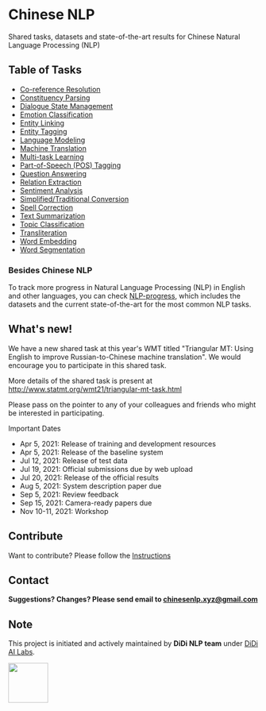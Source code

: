 # Chinese NLP

Shared tasks, datasets and state-of-the-art results for Chinese Natural Language Processing (NLP)

## Table of Tasks

- [Co-reference Resolution](docs/co-reference_resolution.md) 
- [Constituency Parsing](docs/constituency_parsing.md)
- [Dialogue State Management](docs/dialogue_state_management.md)
- [Emotion Classification](docs/emotion_classification.md)
- [Entity Linking](docs/entity_linking.md)
- [Entity Tagging](docs/entity_tagging.md)
- [Language Modeling](docs/language_modeling.md) 
- [Machine Translation](docs/machine_translation.md)
- [Multi-task Learning](docs/multi-task_learning.md)
- [Part-of-Speech (POS) Tagging](docs/pos_tagging.md)
- [Question Answering](docs/question_answering.md)
- [Relation Extraction](docs/relation_extraction.md)
- [Sentiment Analysis](docs/sentiment_analysis.md)
- [Simplified/Traditional Conversion](docs/simplified_traditional_Chinese_conversion.md)
- [Spell Correction](docs/spell_correction.md)
- [Text Summarization](docs/text_summarization.md)
- [Topic Classification](docs/topic_classification.md)
- [Transliteration](docs/transliteration.md)
- [Word Embedding](docs/word_embedding.md)
- [Word Segmentation](docs/word_segmentation.md)

### Besides Chinese NLP

To track more progress in Natural Language Processing (NLP) in English and other languages, you can check [NLP-progress](http://nlpprogress.com/), which includes the datasets and the current state-of-the-art for the most common NLP tasks.

## What's new!

We have a new shared task at this year's WMT titled "Triangular MT: Using English to improve Russian-to-Chinese machine translation". We would encourage you to participate in this shared task.

More details of the shared task is present at http://www.statmt.org/wmt21/triangular-mt-task.html 

Please pass on the pointer to any of your colleagues and friends who might be interested in participating. 

Important Dates

- Apr 5, 2021:  Release of training and development resources 
- Apr 5, 2021:  Release of the baseline system
- Jul 12, 2021: Release of test data
- Jul 19, 2021: Official submissions due by web upload
- Jul 20, 2021: Release of the official results
- Aug 5, 2021:  System description paper due
- Sep 5, 2021:  Review feedback
- Sep 15, 2021: Camera-ready papers due
- Nov 10-11, 2021: Workshop 

## Contribute

Want to contribute? Please follow the [Instructions](contribute.md)

## Contact

**Suggestions? Changes? Please send email to [chinesenlp.xyz@gmail.com](mailto:chinesenlp.xyz@gmail.com)**




## Note

This project is initiated and actively maintained by **DiDi NLP team** under [DiDi AI Labs](https://www.didiglobal.com/science/ailabs).

<img src="img/ailabs-logo.png" height="80px"></img>




